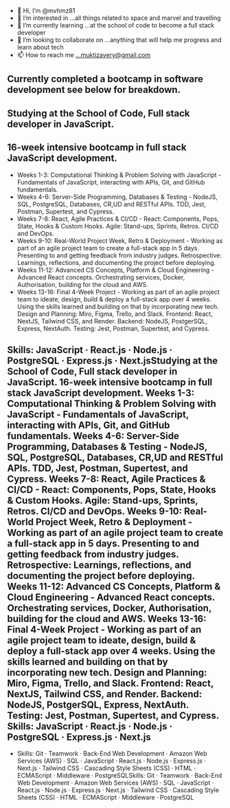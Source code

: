 - 👋 Hi, I’m @mvhmz81
- 👀 I’m interested in ...all things related to space and marvel and travelling
- 🌱 I’m currently learning ...at the school of code to become a full stack developer
- 💞️ I’m looking to collaborate on ...anything that will help me progress and learn about tech
- 📫 How to reach me ...muktizavery@gmail.com

<!---
mvhmz81/mvhmz81 is a ✨ special ✨ repository because its `README.md` (this file) appears on your GitHub profile.
You can click the Preview link to take a look at your changes.
--->
## Currently completed a bootcamp in software development see below for breakdown.
## Studying at the School of Code, Full stack developer in JavaScript.
## 16-week intensive bootcamp in full stack JavaScript development.
* Weeks 1-3: Computational Thinking & Problem Solving with JavaScript - Fundamentals of JavaScript, interacting with APIs, Git, and GitHub fundamentals.
* Weeks 4-6: Server-Side Programming, Databases & Testing - NodeJS, SQL, PostgreSQL, Databases, CR,UD and RESTful APIs. TDD, Jest, Postman, Supertest, and Cypress.
* Weeks 7-8: React, Agile Practices & CI/CD - React: Components, Pops, State, Hooks & Custom Hooks. Agile: Stand-ups, Sprints, Retros. CI/CD and DevOps.
* Weeks 9-10: Real-World Project Week, Retro & Deployment - Working as part of an agile project team to create a full-stack app in 5 days. Presenting to and getting feedback from industry judges. Retrospective: Learnings, reflections, and documenting the project before deploying.
* Weeks 11-12: Advanced CS Concepts, Platform & Cloud Engineering - Advanced React concepts. Orchestrating services, Docker, Authorisation, building for the cloud and AWS.
* Weeks 13-16: Final 4-Week Project - Working as part of an agile project team to ideate, design, build & deploy a full-stack app over 4 weeks. Using the skills learned and building on that by incorporating new tech. Design and Planning: Miro, Figma, Trello, and Slack. Frontend: React, NextJS, Tailwind CSS, and Render. Backend: NodeJS, PostgerSQL, Express, NextAuth. Testing: Jest, Postman, Supertest, and Cypress.
## Skills: JavaScript · React.js · Node.js · PostgreSQL · Express.js · Next.jsStudying at the School of Code, Full stack developer in JavaScript. 16-week intensive bootcamp in full stack JavaScript development. Weeks 1-3: Computational Thinking & Problem Solving with JavaScript - Fundamentals of JavaScript, interacting with APIs, Git, and GitHub fundamentals. Weeks 4-6: Server-Side Programming, Databases & Testing - NodeJS, SQL, PostgreSQL, Databases, CR,UD and RESTful APIs. TDD, Jest, Postman, Supertest, and Cypress. Weeks 7-8: React, Agile Practices & CI/CD - React: Components, Pops, State, Hooks & Custom Hooks. Agile: Stand-ups, Sprints, Retros. CI/CD and DevOps. Weeks 9-10: Real-World Project Week, Retro & Deployment - Working as part of an agile project team to create a full-stack app in 5 days. Presenting to and getting feedback from industry judges. Retrospective: Learnings, reflections, and documenting the project before deploying. Weeks 11-12: Advanced CS Concepts, Platform & Cloud Engineering - Advanced React concepts. Orchestrating services, Docker, Authorisation, building for the cloud and AWS. Weeks 13-16: Final 4-Week Project - Working as part of an agile project team to ideate, design, build & deploy a full-stack app over 4 weeks. Using the skills learned and building on that by incorporating new tech. Design and Planning: Miro, Figma, Trello, and Slack. Frontend: React, NextJS, Tailwind CSS, and Render. Backend: NodeJS, PostgerSQL, Express, NextAuth. Testing: Jest, Postman, Supertest, and Cypress. Skills: JavaScript · React.js · Node.js · PostgreSQL · Express.js · Next.js
* Skills: Git · Teamwork · Back-End Web Development · Amazon Web Services (AWS) · SQL · JavaScript · React.js · Node.js · Express.js · Next.js · Tailwind CSS · Cascading Style Sheets (CSS) · HTML · ECMAScript · Middleware · PostgreSQLSkills: Git · Teamwork · Back-End Web Development · Amazon Web Services (AWS) · SQL · JavaScript · React.js · Node.js · Express.js · Next.js · Tailwind CSS · Cascading Style Sheets (CSS) · HTML · ECMAScript · Middleware · PostgreSQL

